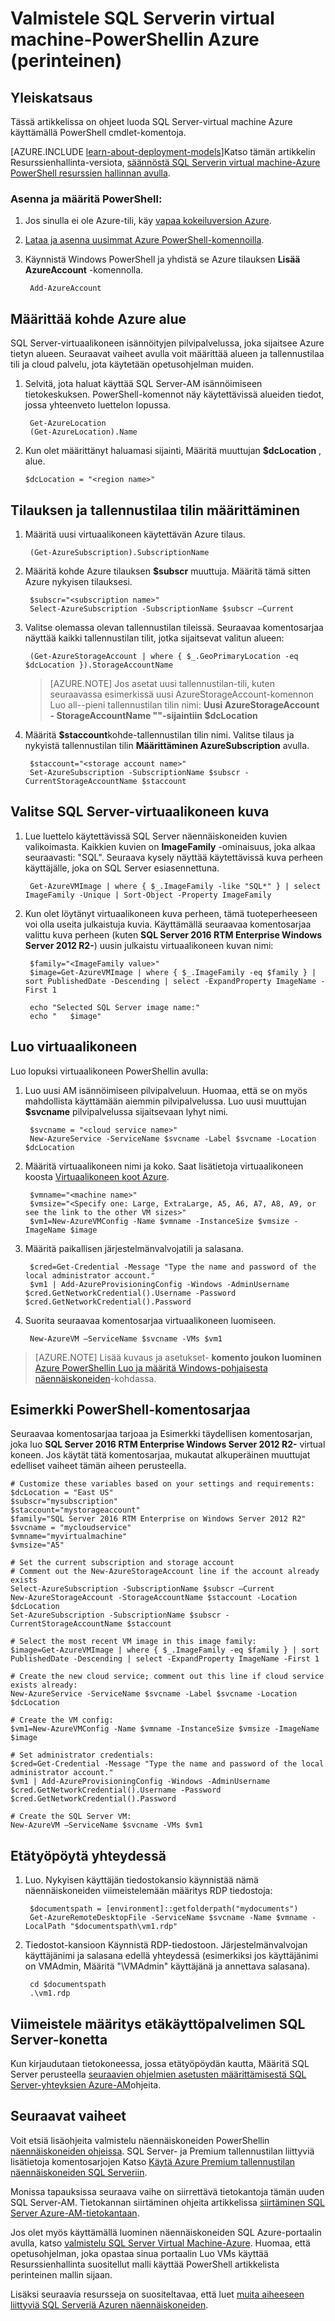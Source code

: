 <properties
    pageTitle="SQL Server Virtual kone luominen Azure PowerShell (perinteinen) | Microsoft Azure"
    description="Sisältää vaiheet ja PowerShell-komentosarjojen luomiseen Azure-AM SQL Serverin virtuaalikoneen valikoiman kuvia. Tässä ohjeaiheessa käyttää perinteinen käyttöönotto-tilaa."
    services="virtual-machines-windows"
    documentationCenter="na"
    authors="rothja"
    manager="jhubbard"
    editor=""
    tags="azure-service-management" />
<tags
    ms.service="virtual-machines-windows"
    ms.devlang="na"
    ms.topic="article"
    ms.tgt_pltfrm="vm-windows-sql-server"
    ms.workload="infrastructure-services"
    ms.date="10/07/2016"
    ms.author="jroth" />

# <a name="provision-a-sql-server-virtual-machine-using-azure-powershell-classic"></a>Valmistele SQL Serverin virtual machine-PowerShellin Azure (perinteinen)

## <a name="overview"></a>Yleiskatsaus

Tässä artikkelissa on ohjeet luoda SQL Server-virtual machine Azure käyttämällä PowerShell cmdlet-komentoja.

[AZURE.INCLUDE [learn-about-deployment-models](../../includes/learn-about-deployment-models-classic-include.md)]Katso tämän artikkelin Resurssienhallinta-versiota, [säännöstä SQL Serverin virtual machine-Azure PowerShell resurssien hallinnan avulla](virtual-machines-windows-ps-sql-create.md).

### <a name="install-and-configure-powershell"></a>Asenna ja määritä PowerShell:

1. Jos sinulla ei ole Azure-tili, käy [vapaa kokeiluversion Azure](https://azure.microsoft.com/pricing/free-trial/).

2. [Lataa ja asenna uusimmat Azure PowerShell-komennoilla](../powershell-install-configure.md).

3. Käynnistä Windows PowerShell ja yhdistä se Azure tilauksen **Lisää AzureAccount** -komennolla.

        Add-AzureAccount

## <a name="determine-your-target-azure-region"></a>Määrittää kohde Azure alue

SQL Server-virtuaalikoneen isännöityjen pilvipalvelussa, joka sijaitsee Azure tietyn alueen. Seuraavat vaiheet avulla voit määrittää alueen ja tallennustilaa tili ja cloud palvelu, jota käytetään opetusohjelman muiden.

1. Selvitä, jota haluat käyttää SQL Server-AM isännöimiseen tietokeskuksen. PowerShell-komennot näy käytettävissä alueiden tiedot, jossa yhteenveto luettelon lopussa.

        Get-AzureLocation
        (Get-AzureLocation).Name

2.  Kun olet määrittänyt haluamasi sijainti, Määritä muuttujan **$dcLocation** , alue.

        $dcLocation = "<region name>"

## <a name="set-your-subscription-and-storage-account"></a>Tilauksen ja tallennustilaa tilin määrittäminen

1. Määritä uusi virtuaalikoneen käytettävän Azure tilaus.

        (Get-AzureSubscription).SubscriptionName

1. Määritä kohde Azure tilauksen **$subscr** muuttuja. Määritä tämä sitten Azure nykyisen tilauksesi.

        $subscr="<subscription name>"
        Select-AzureSubscription -SubscriptionName $subscr –Current

1. Valitse olemassa olevan tallennustilan tileissä. Seuraavaa komentosarjaa näyttää kaikki tallennustilan tilit, jotka sijaitsevat valitun alueen:

        (Get-AzureStorageAccount | where { $_.GeoPrimaryLocation -eq $dcLocation }).StorageAccountName

    >[AZURE.NOTE] Jos asetat uusi tallennustilan-tili, kuten seuraavassa esimerkissä uusi AzureStorageAccount-komennon Luo all--pieni tallennustilan tilin nimi: **Uusi AzureStorageAccount - StorageAccountName "<storage account name>"-sijaintiin $dcLocation**

1. Määritä **$staccount**kohde-tallennustilan tilin nimi. Valitse tilaus ja nykyistä tallennustilan tilin **Määrittäminen AzureSubscription** avulla.

        $staccount="<storage account name>"
        Set-AzureSubscription -SubscriptionName $subscr -CurrentStorageAccountName $staccount

## <a name="select-a-sql-server-virtual-machine-image"></a>Valitse SQL Server-virtuaalikoneen kuva

1. Lue luettelo käytettävissä SQL Server näennäiskoneiden kuvien valikoimasta. Kaikkien kuvien on **ImageFamily** -ominaisuus, joka alkaa seuraavasti: "SQL". Seuraava kysely näyttää käytettävissä kuva perheen käyttäjälle, joka on SQL Server esiasennettuna.

        Get-AzureVMImage | where { $_.ImageFamily -like "SQL*" } | select ImageFamily -Unique | Sort-Object -Property ImageFamily

1. Kun olet löytänyt virtuaalikoneen kuva perheen, tämä tuoteperheeseen voi olla useita julkaistuja kuvia. Käyttämällä seuraavaa komentosarjaa valittu kuva perheen (kuten **SQL Server 2016 RTM Enterprise Windows Server 2012 R2-**) uusin julkaistu virtuaalikoneen kuvan nimi:

        $family="<ImageFamily value>"
        $image=Get-AzureVMImage | where { $_.ImageFamily -eq $family } | sort PublishedDate -Descending | select -ExpandProperty ImageName -First 1

        echo "Selected SQL Server image name:"
        echo "   $image"

## <a name="create-the-virtual-machine"></a>Luo virtuaalikoneen

Luo lopuksi virtuaalikoneen PowerShellin avulla:

1. Luo uusi AM isännöimiseen pilvipalveluun. Huomaa, että se on myös mahdollista käyttämään aiemmin pilvipalvelussa. Luo uusi muuttujan **$svcname** pilvipalvelussa sijaitsevaan lyhyt nimi.

        $svcname = "<cloud service name>"
        New-AzureService -ServiceName $svcname -Label $svcname -Location $dcLocation

2. Määritä virtuaalikoneen nimi ja koko. Saat lisätietoja virtuaalikoneen koosta [Virtuaalikoneen koot Azure](virtual-machines-windows-sizes.md).

        $vmname="<machine name>"
        $vmsize="<Specify one: Large, ExtraLarge, A5, A6, A7, A8, A9, or see the link to the other VM sizes>"
        $vm1=New-AzureVMConfig -Name $vmname -InstanceSize $vmsize -ImageName $image

3. Määritä paikallisen järjestelmänvalvojatili ja salasana.

        $cred=Get-Credential -Message "Type the name and password of the local administrator account."
        $vm1 | Add-AzureProvisioningConfig -Windows -AdminUsername $cred.GetNetworkCredential().Username -Password $cred.GetNetworkCredential().Password

4. Suorita seuraavaa komentosarjaa virtuaalikoneen luomiseen.

        New-AzureVM –ServiceName $svcname -VMs $vm1

>[AZURE.NOTE] Lisää kuvaus ja asetukset- **komento joukon luominen** [Azure PowerShellin Luo ja määritä Windows-pohjaisesta näennäiskoneiden](virtual-machines-windows-classic-create-powershell.md)-kohdassa.

## <a name="example-powershell-script"></a>Esimerkki PowerShell-komentosarjaa

Seuraavaa komentosarjaa tarjoaa ja Esimerkki täydellisen komentosarjan, joka luo **SQL Server 2016 RTM Enterprise Windows Server 2012 R2-** virtual koneen. Jos käytät tätä komentosarjaa, mukautat alkuperäinen muuttujat edelliset vaiheet tämän aiheen perusteella.

    # Customize these variables based on your settings and requirements:
    $dcLocation = "East US"
    $subscr="mysubscription"
    $staccount="mystorageaccount"
    $family="SQL Server 2016 RTM Enterprise on Windows Server 2012 R2"
    $svcname = "mycloudservice"
    $vmname="myvirtualmachine"
    $vmsize="A5"

    # Set the current subscription and storage account
    # Comment out the New-AzureStorageAccount line if the account already exists
    Select-AzureSubscription -SubscriptionName $subscr –Current
    New-AzureStorageAccount -StorageAccountName $staccount -Location $dcLocation
    Set-AzureSubscription -SubscriptionName $subscr -CurrentStorageAccountName $staccount

    # Select the most recent VM image in this image family:
    $image=Get-AzureVMImage | where { $_.ImageFamily -eq $family } | sort PublishedDate -Descending | select -ExpandProperty ImageName -First 1

    # Create the new cloud service; comment out this line if cloud service exists already:
    New-AzureService -ServiceName $svcname -Label $svcname -Location $dcLocation

    # Create the VM config:
    $vm1=New-AzureVMConfig -Name $vmname -InstanceSize $vmsize -ImageName $image

    # Set administrator credentials:
    $cred=Get-Credential -Message "Type the name and password of the local administrator account."
    $vm1 | Add-AzureProvisioningConfig -Windows -AdminUsername $cred.GetNetworkCredential().Username -Password $cred.GetNetworkCredential().Password

    # Create the SQL Server VM:
    New-AzureVM –ServiceName $svcname -VMs $vm1


## <a name="connect-with-remote-desktop"></a>Etätyöpöytä yhteydessä

1. Luo. Nykyisen käyttäjän tiedostokansio käynnistää nämä näennäiskoneiden viimeistelemään määritys RDP tiedostoja:

        $documentspath = [environment]::getfolderpath("mydocuments")
        Get-AzureRemoteDesktopFile -ServiceName $svcname -Name $vmname -LocalPath "$documentspath\vm1.rdp"

1. Tiedostot-kansioon Käynnistä RDP-tiedostoon. Järjestelmänvalvojan käyttäjänimi ja salasana edellä yhteydessä (esimerkiksi jos käyttäjänimi on VMAdmin, Määritä "\VMAdmin" käyttäjänä ja annettava salasana).

        cd $documentspath
        .\vm1.rdp

## <a name="complete-the-configuration-of-the-sql-server-machine-for-remote-access"></a>Viimeistele määritys etäkäyttöpalvelimen SQL Server-konetta

Kun kirjaudutaan tietokoneessa, jossa etätyöpöydän kautta, Määritä SQL Server perusteella [seuraavien ohjelmien asetusten määrittämisestä SQL Server-yhteyksien Azure-AM](virtual-machines-windows-classic-sql-connect.md#steps-for-configuring-sql-server-connectivity-in-an-azure-vm)ohjeita.

## <a name="next-steps"></a>Seuraavat vaiheet

Voit etsiä lisäohjeita valmistelu näennäiskoneiden PowerShellin [näennäiskoneiden ohjeissa](virtual-machines-windows-classic-create-powershell.md). SQL Server- ja Premium tallennustilan liittyviä lisätietoja komentosarjojen Katso [Käytä Azure Premium tallennustilan näennäiskoneiden SQL Serveriin](virtual-machines-windows-classic-sql-server-premium-storage.md).

Monissa tapauksissa seuraava vaihe on siirrettävä tietokantoja tämän uuden SQL Server-AM. Tietokannan siirtäminen ohjeita artikkelissa [siirtäminen SQL Server Azure-AM-tietokantaan](virtual-machines-windows-migrate-sql.md).

Jos olet myös käyttämällä luominen näennäiskoneiden SQL Azure-portaalin avulla, katso [valmistelu SQL Server Virtual Machine-Azure](virtual-machines-windows-portal-sql-server-provision.md). Huomaa, että opetusohjelman, joka opastaa sinua portaalin Luo VMs käyttää Resurssienhallinta suositellut malli käyttää PowerShell artikkelista perinteinen mallin sijaan.

Lisäksi seuraavia resursseja on suositeltavaa, että luet [muita aiheeseen liittyviä SQL Serveriä Azuren näennäiskoneiden](virtual-machines-windows-sql-server-iaas-overview.md).
